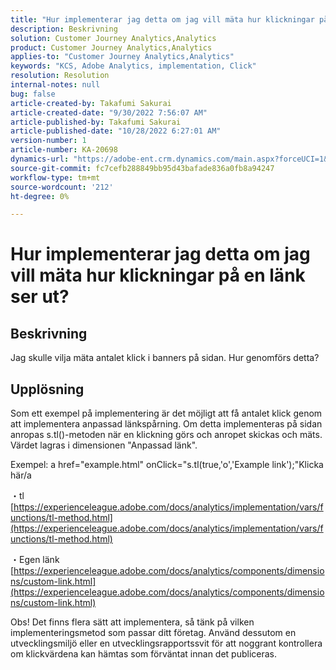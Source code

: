 ```yaml
---
title: "Hur implementerar jag detta om jag vill mäta hur klickningar på en länk ser ut?"
description: Beskrivning
solution: Customer Journey Analytics,Analytics
product: Customer Journey Analytics,Analytics
applies-to: "Customer Journey Analytics,Analytics"
keywords: "KCS, Adobe Analytics, implementation, Click"
resolution: Resolution
internal-notes: null
bug: false
article-created-by: Takafumi Sakurai
article-created-date: "9/30/2022 7:56:07 AM"
article-published-by: Takafumi Sakurai
article-published-date: "10/28/2022 6:27:01 AM"
version-number: 1
article-number: KA-20698
dynamics-url: "https://adobe-ent.crm.dynamics.com/main.aspx?forceUCI=1&pagetype=entityrecord&etn=knowledgearticle&id=45941655-9540-ed11-9db1-0022480868ff"
source-git-commit: fc7cefb288849bb95d43bafade836a0fb8a94247
workflow-type: tm+mt
source-wordcount: '212'
ht-degree: 0%

---
```


# Hur implementerar jag detta om jag vill mäta hur klickningar på en länk ser ut?

## Beskrivning

Jag skulle vilja mäta antalet klick i banners på sidan. Hur genomförs detta?

## Upplösning


Som ett exempel på implementering är det möjligt att få antalet klick genom att implementera anpassad länkspårning. Om detta implementeras på sidan anropas s.tl()-metoden när en klickning görs och anropet skickas och mäts. Värdet lagras i dimensionen &quot;Anpassad länk&quot;.

Exempel: a href=&quot;example.html&quot; onClick=&quot;s.tl(true,&#39;o&#39;,&#39;Example link&#39;);&quot;Klicka här/a

・tl
[https://experienceleague.adobe.com/docs/analytics/implementation/vars/functions/tl-method.html](https://experienceleague.adobe.com/docs/analytics/implementation/vars/functions/tl-method.html)

・Egen länk
[https://experienceleague.adobe.com/docs/analytics/components/dimensions/custom-link.html](https://experienceleague.adobe.com/docs/analytics/components/dimensions/custom-link.html)

Obs! Det finns flera sätt att implementera, så tänk på vilken implementeringsmetod som passar ditt företag. Använd dessutom en utvecklingsmiljö eller en utvecklingsrapportssvit för att noggrant kontrollera om klickvärdena kan hämtas som förväntat innan det publiceras.
